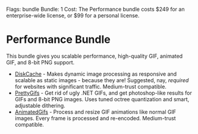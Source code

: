 Flags: bundle
Bundle: 1
Cost: The Performance bundle costs $249 for an enterprise-wide license, or $99 for a personal license. 

# Performance Bundle

This bundle gives you scalable performance, high-quality GIF, animated GIF, and 8-bit PNG support. 

* [DiskCache](/plugins/diskcache) - Makes dynamic image processing as responsive and scalable as static images - because they are! Suggested, nay, *required* for websites with significant traffic. Medium-trust compatible.
* [PrettyGifs](/plugins/prettygifs) - Get rid of ugly .NET GIFs, and get photoshop-like results for GIFs and 8-bit PNG images. Uses tuned octree quantization and smart, adjustable dithering.
* [AnimatedGifs](/plugins/animatedgifs) - Process and resize GIF animations like normal GIF images. Every frame is processed and re-encoded. Medium-trust compatible.
